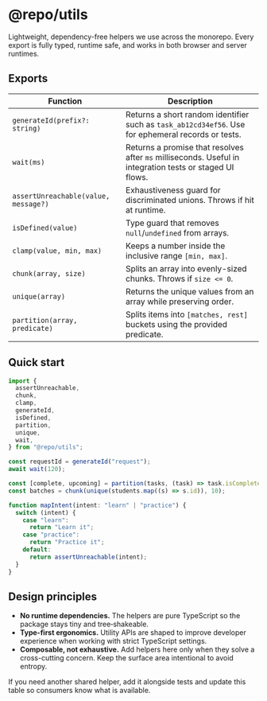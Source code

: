 # @repo/utils

Lightweight, dependency-free helpers we use across the monorepo. Every export is fully typed, runtime safe, and works in both browser and server runtimes.

## Exports

| Function | Description |
| --- | --- |
| `generateId(prefix?: string)` | Returns a short random identifier such as `task_ab12cd34ef56`. Use for ephemeral records or tests. |
| `wait(ms)` | Returns a promise that resolves after `ms` milliseconds. Useful in integration tests or staged UI flows. |
| `assertUnreachable(value, message?)` | Exhaustiveness guard for discriminated unions. Throws if hit at runtime. |
| `isDefined(value)` | Type guard that removes `null`/`undefined` from arrays. |
| `clamp(value, min, max)` | Keeps a number inside the inclusive range `[min, max]`. |
| `chunk(array, size)` | Splits an array into evenly-sized chunks. Throws if `size <= 0`. |
| `unique(array)` | Returns the unique values from an array while preserving order. |
| `partition(array, predicate)` | Splits items into `[matches, rest]` buckets using the provided predicate. |

## Quick start

```ts
import {
  assertUnreachable,
  chunk,
  clamp,
  generateId,
  isDefined,
  partition,
  unique,
  wait,
} from "@repo/utils";

const requestId = generateId("request");
await wait(120);

const [complete, upcoming] = partition(tasks, (task) => task.isComplete);
const batches = chunk(unique(students.map((s) => s.id)), 10);

function mapIntent(intent: "learn" | "practice") {
  switch (intent) {
    case "learn":
      return "Learn it";
    case "practice":
      return "Practice it";
    default:
      return assertUnreachable(intent);
  }
}
```

## Design principles

- **No runtime dependencies.** The helpers are pure TypeScript so the package stays tiny and tree‑shakeable.
- **Type-first ergonomics.** Utility APIs are shaped to improve developer experience when working with strict TypeScript settings.
- **Composable, not exhaustive.** Add helpers here only when they solve a cross-cutting concern. Keep the surface area intentional to avoid entropy.

If you need another shared helper, add it alongside tests and update this table so consumers know what is available.
